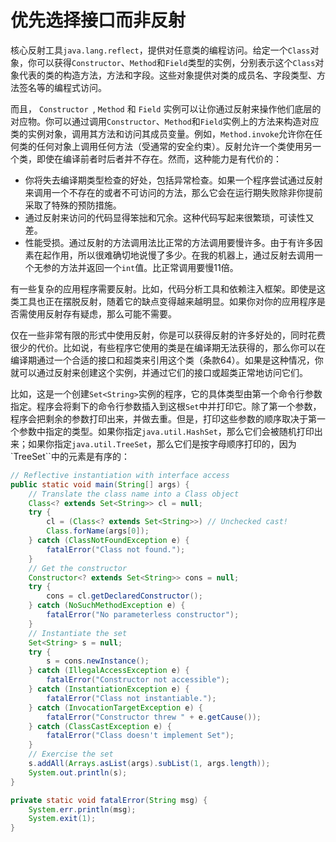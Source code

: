# 优先选择接口而非反射

核心反射工具`java.lang.reflect`，提供对任意类的编程访问。给定一个`Class`对象，你可以获得`Constructor`、`Method`和`Field`类型的实例，分别表示这个`Class`对象代表的类的构造方法，方法和字段。这些对象提供对类的成员名、字段类型、方法签名等的编程式访问。

而且， `Constructor `,  `Method` 和 `Field` 实例可以让你通过反射来操作他们底层的对应物。你可以通过调用`Constructor`、`Method`和`Field`实例上的方法来构造对应类的实例对象，调用其方法和访问其成员变量。例如，`Method.invoke`允许你在任何类的任何对象上调用任何方法（受通常的安全约束）。反射允许一个类使用另一个类，即使在编译前者时后者并不存在。然而，这种能力是有代价的：

- 你将失去编译期类型检查的好处，包括异常检查。如果一个程序尝试通过反射来调用一个不存在的或者不可访问的方法，那么它会在运行期失败除非你提前采取了特殊的预防措施。
- 通过反射来访问的代码显得笨拙和冗余。这种代码写起来很繁琐，可读性又差。
- 性能受损。通过反射的方法调用法比正常的方法调用要慢许多。由于有许多因素在起作用，所以很难确切地说慢了多少。在我的机器上，通过反射去调用一个无参的方法并返回一个`int`值。比正常调用要慢11倍。

有一些复杂的应用程序需要反射。比如，代码分析工具和依赖注入框架。即使是这类工具也正在摆脱反射，随着它的缺点变得越来越明显。如果你对你的应用程序是否需使用反射存有疑虑，那么可能不需要。

仅在一些非常有限的形式中使用反射，你是可以获得反射的许多好处的，同时花费很少的代价。比如说，有些程序它使用的类是在编译期无法获得的，那么你可以在编译期通过一个合适的接口和超类来引用这个类（条款64）。如果是这种情况，你就可以通过反射来创建这个实例，并通过它们的接口或超类正常地访问它们。

比如，这是一个创建`Set<String>`实例的程序，它的具体类型由第一个命令行参数指定。程序会将剩下的命令行参数插入到这根`Set`中并打印它。除了第一个参数，程序会把剩余的参数打印出来，并做去重。但是，打印这些参数的顺序取决于第一个参数中指定的类型。如果你指定`java.util.HashSet`，那么它们会被随机打印出来；如果你指定`java.util.TreeSet`，那么它们是按字母顺序打印的，因为`TreeSet``中的元素是有序的：

```java
// Reflective instantiation with interface access
public static void main(String[] args) {
	// Translate the class name into a Class object
	Class<? extends Set<String>> cl = null;
	try {
		cl = (Class<? extends Set<String>>) // Unchecked cast!
		Class.forName(args[0]);
	} catch (ClassNotFoundException e) {
		fatalError("Class not found.");
	}
	// Get the constructor
	Constructor<? extends Set<String>> cons = null;
	try {
		cons = cl.getDeclaredConstructor();
	} catch (NoSuchMethodException e) {
		fatalError("No parameterless constructor");
	}
	// Instantiate the set
	Set<String> s = null;
	try {
		s = cons.newInstance();
	} catch (IllegalAccessException e) {
		fatalError("Constructor not accessible");
	} catch (InstantiationException e) {
		fatalError("Class not instantiable.");
	} catch (InvocationTargetException e) {
		fatalError("Constructor threw " + e.getCause());
	} catch (ClassCastException e) {
		fatalError("Class doesn't implement Set");
	}
	// Exercise the set
	s.addAll(Arrays.asList(args).subList(1, args.length));
	System.out.println(s);
}

private static void fatalError(String msg) {
	System.err.println(msg);
	System.exit(1);
}
```

